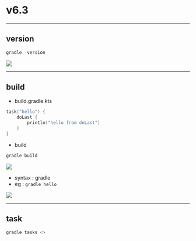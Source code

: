 # v6.3

---

## version
````ps1
gradle -version
````
<img src="https://i.imgur.com/xJV2kT1.png">

---

## build
* build.gradle.kts
````ps1
task("hello") {
    doLast {
        println("hello from doLast")
    }
}
````

* build

````ps1
gradle build
````

<img src="https://i.imgur.com/aaRmNyl.png">

* syntax : gradle <taskName>
* eg : `gradle hello`

<img src="https://i.imgur.com/Kdzqpo9.png">

---

## task
````ps1
gradle tasks <>
````

